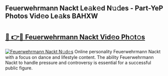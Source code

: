 ## Feuerwehrmann Nackt Le𝚊k𝚎d N𝚞𝚍es - Part-YeP Photos Vid𝚎o Le𝚊ks BAHXW

# <h2><a href="http://fb6m02.evod.top/?m=Feuerwehrmann+Nackt">🔗 👉🔴 Feuerwehrmann Nackt Vid𝚎o Ph𝚘t𝚘s</a></h2>

[![Feuerwehrmann Nackt N𝚞d𝚎s](https://i.imgur.com/8V9OHl7.gif)](http://fb6m02.evod.top/?m=Feuerwehrmann+Nackt)
Online personality Feuerwehrmann Nackt with a focus on dance and lifestyle content. The ability Feuerwehrmann Nackt to handle pressure and controversy is essential for a successful public figure. 
